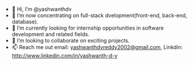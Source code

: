 - 👋 Hi, I’m @yashwanthdv
- 👀 I’m now concentrating on full-stack dvelopment(front-end, back-end, database).
- 🌱 I’m currently looking for internship opportunities in software development and related fields.
- 💞️ I’m looking to collaborate on exciting projects.
- 📫 Reach me out email: yashwanthdvreddy2002@gmail.com, Linkdin: http://www.linkedin.com/in/yashwanth-d-v



